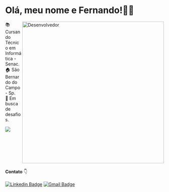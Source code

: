 
# Olá, meu nome e Fernando!👋🏼
<img src="https://imgur.com/wQggkgV.png" width="450px" align="right" alt="Desenvolvedor" style="max-width:100%;">
<p align="left"> 
📚 Cursando Técnico em Informática - Senac.<br>
🏠 São Bernardo do Campo - Sp.<br>
💼 Em busca de desafios.
</p>

 <img align="left" src="https://github-readme-stats.anuraghazra1.vercel.app/api/top-langs/?username=fernandofragassi&layout=compact&theme=vue-dark&custom_title=Linguagens que mais uso :">
<br>
<br>
<br>
<br>
<br>
<br>
<br>

 **Contato** 👇
<br>
<br>
[![Linkedin Badge](https://img.shields.io/badge/-Fernando%20Fragassi-blue?style=flat-square&logo=Linkedin&logoColor=white&link=https://www.linkedin.com/in/fernandofragassi/)](https://www.linkedin.com/in/fernandofragassi) [![Gmail Badge](https://img.shields.io/badge/-Fernando%20Fragassi-c14438?style=flat-square&logo=Gmail&logoColor=white&link=mailto:fernandofragassi@gmail.com)](mailto:fernanofrgassi@gmail.com)
